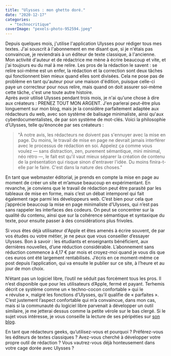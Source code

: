 ```yaml
---
title: "Ulysses : mon ghetto doré."
date: "2020-12-17"
categories: 
  - "technocritique"
coverImage: "pexels-photo-952594.jpeg"
---
```


Depuis quelques mois, j'utilise l'application Ulysses pour rédiger tous mes textes. J'ai souscrit à l'abonnement en me disant que, si je n'étais pas convaincue, je reviendrais à un éditeur de texte classique, à l'ancienne. Mon activité d'auteur et de rédactrice me mène à écrire beaucoup et vite, et j'ai toujours eu du mal à me relire. Les pros de la rédaction le savent : se relire soi-même est un enfer, la rédaction et la correction sont deux tâches qui fonctionnent bien mieux quand elles sont divisées. Cela ne pose pas de problème en tant qu'auteur pour une maison d'édition, puisque celle-ci paye un correcteur pour nous relire, mais quand on doit assurer soi-même cette tâche, c'est une toute autre histoire.  
Après avoir utilisé Ulysses pendant trois mois, je n'ai qu'une chose à dire aux créateurs : PRENEZ TOUT MON ARGENT. J'en parlerai peut-être plus longuement sur mon blog, mais je la considère parfaitement adaptée aux rédacteurs du web, avec son système de balisage minimaliste, ainsi qu'aux cyberdocumentalistes, de par son système de mot-clés. Voici la philosophie d’Ulysses, telle qu’énoncée par ses créateurs :

> "À notre avis, les rédacteurs ne doivent pas s'ennuyer avec la mise en page. Du moins, le travail de mise en page ne devrait jamais interférer avec le processus de rédaction en soi. Appelez ça comme vous voulez — sans distraction, zen, purement sémantique, mini minimal, néo rétro —, le fait est qu'il vaut mieux séparer la création de contenu de la présentation qui risque sinon d'entraver l'idée. Du moins finira-t-elle par le faire. C'est dans la nature des choses."

En tant que webmaster éditorial, je prends en compte la mise en page au moment de créer un site et m’amuse beaucoup en expérimentant. En revanche, je conviens que le travail de rédaction peut être parasité par les tableaux de mise en forme, mais c’est un débat intemporel qui fait également rage parmi les développeurs web. C’est bien pour cela que j’apprécie beaucoup la mise en page minimaliste d’Ulysses, qui n’est pas sans rappeler les interfaces des codeurs. On peut se concentrer sur la qualité du contenu, ainsi que sur la cohérence sémantique et syntaxique du texte, pour ensuite passer à des considérations plus frivoles.

Si vous êtes déjà utilisateur d'Apple et êtes amenés à écrire souvent, de par vos études ou votre métier, je ne peux que vous conseiller d’essayer Ulysses. Bon à savoir : les étudiants et enseignants bénéficient, aux dernières nouvelles, d’une réduction considérable. L’abonnement sans réduction commence à 4,17 € par mois et croyez-moi quand je vous dis que ces euros ont été largement rentabilisés. J’écris en ce moment-même ce post depuis l’application, qui va ensuite le publier sur ce site, à l’heure et au jour de mon choix.

N’étant pas un logiciel libre, l’outil ne séduit pas forcément tous les pros. Il n’est disponible que pour les utilisateurs d’Apple, fermé et payant. Terhemis décrit ce système comme un « techno-cocon confortable » qui le « révulse », malgré les fonctions d’Ulysses, qu’il qualifie de « parfaites ». C’est justement l’aspect confortable qui m’a convaincue, dans mon cas, mais si la communauté du logiciel libre parvenait à développer un outil similaire, je me jetterai dessus comme la petite vérole sur le bas clergé. Si le sujet vous intéresse, je vous conseille la lecture de ses péripéties sur [son blog](https://ecritureetpublication.wordpress.com/tag/ulysses/).

En tant que rédacteurs geeks, qu’utilisez-vous et pourquoi ? Préférez-vous les éditeurs de textes classiques ? Avez-vous cherché à développer votre propre outil de rédaction ? Vous vautrez-vous déjà honteusement dans votre cage dorée avec Ulysses ?
